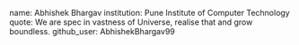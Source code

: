 name: Abhishek Bhargav
institution: Pune Institute of Computer Technology
quote: We are spec in vastness of Universe, realise that and grow boundless. 
github_user: AbhishekBhargav99
